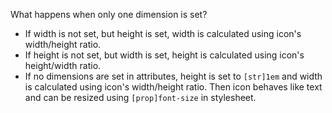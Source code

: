 What happens when only one dimension is set?

- If width is not set, but height is set, width is calculated using icon's width/height ratio.
- If height is not set, but width is set, height is calculated using icon's height/width ratio.
- If no dimensions are set in attributes, height is set to `[str]1em` and width is calculated using icon's width/height ratio. Then icon behaves like text and can be resized using `[prop]font-size` in stylesheet.
